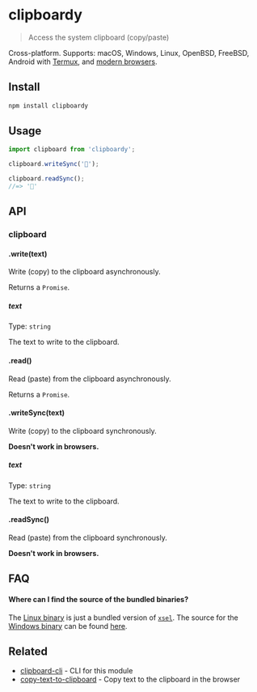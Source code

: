 # clipboardy

> Access the system clipboard (copy/paste)

Cross-platform. Supports: macOS, Windows, Linux, OpenBSD, FreeBSD, Android with [Termux](https://termux.com/), and [modern browsers](https://developer.mozilla.org/en-US/docs/Web/API/Clipboard_API#Browser_compatibility).

## Install

```sh
npm install clipboardy
```

## Usage

```js
import clipboard from 'clipboardy';

clipboard.writeSync('🦄');

clipboard.readSync();
//=> '🦄'
```

## API

### clipboard

#### .write(text)

Write (copy) to the clipboard asynchronously.

Returns a `Promise`.

##### text

Type: `string`

The text to write to the clipboard.

#### .read()

Read (paste) from the clipboard asynchronously.

Returns a `Promise`.

#### .writeSync(text)

Write (copy) to the clipboard synchronously.

**Doesn't work in browsers.**

##### text

Type: `string`

The text to write to the clipboard.

#### .readSync()

Read (paste) from the clipboard synchronously.

**Doesn't work in browsers.**

## FAQ

#### Where can I find the source of the bundled binaries?

The [Linux binary](fallbacks/linux/xsel) is just a bundled version of [`xsel`](https://linux.die.net/man/1/xsel). The source for the [Windows binary](fallbacks/windows/clipboard_x86_64.exe) can be found [here](https://github.com/sindresorhus/win-clipboard).

## Related

- [clipboard-cli](https://github.com/sindresorhus/clipboard-cli) - CLI for this module
- [copy-text-to-clipboard](https://github.com/sindresorhus/copy-text-to-clipboard) - Copy text to the clipboard in the browser

